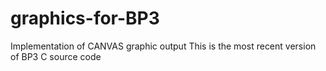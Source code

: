# graphics-for-BP3
Implementation of CANVAS graphic output
This is the most recent version of BP3 C source code
